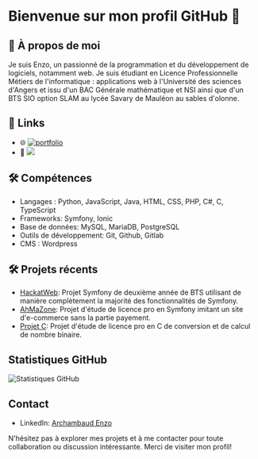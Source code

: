 # Bienvenue sur mon profil GitHub 👋

## 🚀 À propos de moi
Je suis Enzo, un passionné de la programmation et du développement de logiciels, notamment web. Je suis étudiant en Licence Professionnelle Métiers de l'informatique : applications web à l'Université des sciences d'Angers et issu d'un BAC Générale mathématique et NSI ainsi que d'un BTS SIO option SLAM au lycée Savary de Mauléon au sables d'olonne.

## 🔗 Links

- 🌐 [![portfolio](https://img.shields.io/badge/my_portfolio-000?style=for-the-badge&logo=ko-fi&logoColor=white)](https://sites.google.com/view/portfolio-enzo-archambaud/accueil)
- 📧 <a href="mailto:bib.enzoarchambaud@gmail.com" target="_blank">
    <img src="https://img.shields.io/badge/eMail-005FF9?style=for-the-badge&logo=maildotru&logoColor=white">
  </a>
  
## 🛠 Compétences
- Langages : Python, JavaScript, Java, HTML, CSS, PHP, C#, C, TypeScript
- Frameworks: Symfony, Ionic
- Base de données: MySQL, MariaDB, PostgreSQL
- Outils de développement: Git, Github, Gitlab
- CMS : Wordpress

## 🛠 Projets récents
- [HackatWeb](https://github.com/Ewox85/HackatWeb): Projet Symfony de deuxième année de BTS utilisant de manière complètement la majorité des fonctionnalités de Symfony.
- [AhMaZone](https://github.com/Ewox85/AhMaZone): Projet d'étude de licence pro en Symfony imitant un site d'e-commerce sans la partie payement.
- [Projet C](https://github.com/DBoudero/ProjetCSujet1): Projet d'étude de licence pro en C de conversion et de calcul de nombre binaire.

## Statistiques GitHub
![Statistiques GitHub](https://github-readme-stats.vercel.app/api?username=Ewox85&show_icons=true&theme=dark)

## Contact
- LinkedIn: [Archambaud Enzo](https://www.linkedin.com/in/enzo-archambaud-2715b9238/)

N'hésitez pas à explorer mes projets et à me contacter pour toute collaboration ou discussion intéressante. Merci de visiter mon profil!
